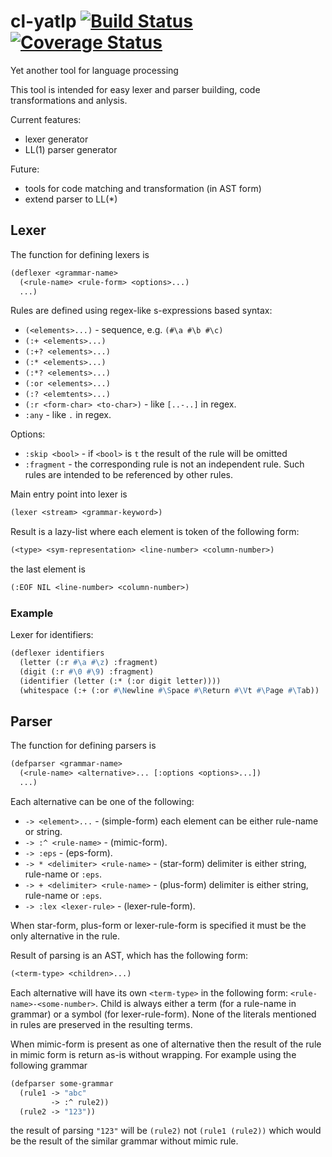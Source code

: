 # cl-yatlp [![Build Status](https://travis-ci.org/rsauex/cl-yatlp.svg?branch=master)](https://travis-ci.org/rsauex/cl-yatlp) [![Coverage Status](https://coveralls.io/repos/github/rsauex/cl-yatlp/badge.svg?branch=master)](https://coveralls.io/github/rsauex/cl-yatlp?branch=master)
Yet another tool for language processing

This tool is intended for easy lexer and parser building, code transformations and anlysis.

Current features:
- lexer generator
- LL(1) parser generator

Future:
- tools for code matching and transformation (in AST form)
- extend parser to LL(*)

## Lexer
The function for defining lexers is
```lisp
(deflexer <grammar-name>
  (<rule-name> <rule-form> <options>...)
  ...)
```

Rules are defined using regex-like s-expressions based syntax:
- ```(<elements>...)``` - sequence, e.g. ```(#\a #\b #\c)```
- ```(:+ <elements>...)```
- ```(:+? <elements>...)```
- ```(:* <elements>...)```
- ```(:*? <elements>...)```
- ```(:or <elements>...)```
- ```(:? <elemtents>...)```
- ```(:r <form-char> <to-char>)``` - like ```[..-..]``` in regex.
- ```:any``` - like ```.``` in regex.

Options:
- ```:skip <bool>``` - if ```<bool>``` is ```t``` the result of the rule will be omitted
- ```:fragment``` - the corresponding rule is not an independent rule. Such rules are intended
to be referenced by other rules.

Main entry point into lexer is
```lisp
(lexer <stream> <grammar-keyword>)
```

Result is a lazy-list where each element is token of the following form:
```lisp
(<type> <sym-representation> <line-number> <column-number>)
```
the last element is
```lisp
(:EOF NIL <line-number> <column-number>)
```

### Example
Lexer for identifiers:
```lisp
(deflexer identifiers
  (letter (:r #\a #\z) :fragment)
  (digit (:r #\0 #\9) :fragment)
  (identifier (letter (:* (:or digit letter))))
  (whitespace (:+ (:or #\Newline #\Space #\Return #\Vt #\Page #\Tab)) :skip t))
```

## Parser
The function for defining parsers is
```lisp
(defparser <grammar-name>
  (<rule-name> <alternative>... [:options <options>...])
  ...)
```

Each alternative can be one of the following:
- ```-> <element>...``` - (simple-form) each element can be either rule-name or string.
- ```-> :^ <rule-name>``` - (mimic-form).
- ```-> :eps``` - (eps-form).
- ```-> * <delimiter> <rule-name>``` - (star-form) delimiter is either string, rule-name or ```:eps```.
- ```-> + <delimiter> <rule-name>``` - (plus-form) delimiter is either string, rule-name or ```:eps```.
- ```-> :lex <lexer-rule>``` - (lexer-rule-form).

When star-form, plus-form or lexer-rule-form is specified it must be the only alternative in the rule.

Result of parsing is an AST, which has the following form:
```lisp
(<term-type> <children>...)
```

Each alternative will have its own ```<term-type>``` in the following form: ```<rule-name>-<some-number>```.
Child is always either a term (for a rule-name in grammar) or a symbol (for lexer-rule-form). None of the
literals mentioned in rules are preserved in the resulting terms.

When mimic-form is present as one of alternative then the result of the rule in mimic form is return as-is without wrapping.
For example using the following grammar
```lisp
(defparser some-grammar
  (rule1 -> "abc"
         -> :^ rule2))
  (rule2 -> "123"))
```
the result of parsing ```"123"``` will be ```(rule2)``` not ```(rule1 (rule2))``` which would be the result
of the similar grammar without mimic rule.
